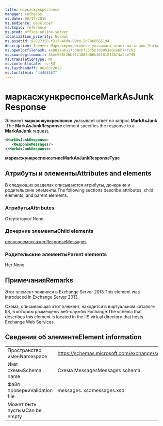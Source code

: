 ```yaml
---
title: маркасжункреспонсе
manager: sethgros
ms.date: 09/17/2015
ms.audience: Developer
ms.topic: reference
ms.prod: office-online-server
localization_priority: Normal
ms.assetid: 92827350-f317-46da-99c0-5d7960686194
description: Элемент Маркасжункреспонсе указывает ответ на запрос MarkAsJunk.
ms.openlocfilehash: ee8027a61175b8cbf25f5b7d0051a6ea6b74fcb3
ms.sourcegitcommit: 88ec988f2bb67c1866d06b361615f3674a24e795
ms.translationtype: MT
ms.contentlocale: ru-RU
ms.lasthandoff: 06/03/2020
ms.locfileid: "44468567"
---
```

# <a name="markasjunkresponse"></a><span data-ttu-id="ba5da-103">маркасжункреспонсе</span><span class="sxs-lookup"><span data-stu-id="ba5da-103">MarkAsJunkResponse</span></span>

<span data-ttu-id="ba5da-104">Элемент **маркасжункреспонсе** указывает ответ на запрос **MarkAsJunk** .</span><span class="sxs-lookup"><span data-stu-id="ba5da-104">The **MarkAsJunkResponse** element specifies the response to a **MarkAsJunk** request.</span></span> 
  
```XML
<MarkAsJunkResponse>
   <ResponseMessages/>
</MarkAsJunkResponse>
```

 <span data-ttu-id="ba5da-105">**маркасжункреспонсетипе**</span><span class="sxs-lookup"><span data-stu-id="ba5da-105">**MarkAsJunkResponseType**</span></span>
## <a name="attributes-and-elements"></a><span data-ttu-id="ba5da-106">Атрибуты и элементы</span><span class="sxs-lookup"><span data-stu-id="ba5da-106">Attributes and elements</span></span>

<span data-ttu-id="ba5da-107">В следующих разделах описываются атрибуты, дочерние и родительские элементы.</span><span class="sxs-lookup"><span data-stu-id="ba5da-107">The following sections describe attributes, child elements, and parent elements.</span></span>
  
### <a name="attributes"></a><span data-ttu-id="ba5da-108">Атрибуты</span><span class="sxs-lookup"><span data-stu-id="ba5da-108">Attributes</span></span>

<span data-ttu-id="ba5da-109">Отсутствуют.</span><span class="sxs-lookup"><span data-stu-id="ba5da-109">None.</span></span>
  
### <a name="child-elements"></a><span data-ttu-id="ba5da-110">Дочерние элементы</span><span class="sxs-lookup"><span data-stu-id="ba5da-110">Child elements</span></span>

[<span data-ttu-id="ba5da-111">респонсемессажес</span><span class="sxs-lookup"><span data-stu-id="ba5da-111">ResponseMessages</span></span>](responsemessages.md)
  
### <a name="parent-elements"></a><span data-ttu-id="ba5da-112">Родительские элементы</span><span class="sxs-lookup"><span data-stu-id="ba5da-112">Parent elements</span></span>

<span data-ttu-id="ba5da-113">Нет.</span><span class="sxs-lookup"><span data-stu-id="ba5da-113">None.</span></span>
  
## <a name="remarks"></a><span data-ttu-id="ba5da-114">Примечания</span><span class="sxs-lookup"><span data-stu-id="ba5da-114">Remarks</span></span>

<span data-ttu-id="ba5da-115">Этот элемент появился в Exchange Server 2013.</span><span class="sxs-lookup"><span data-stu-id="ba5da-115">This element was introduced in Exchange Server 2013.</span></span>
  
<span data-ttu-id="ba5da-116">Схема, описывающая этот элемент, находится в виртуальном каталоге IIS, в котором размещены веб-службы Exchange.</span><span class="sxs-lookup"><span data-stu-id="ba5da-116">The schema that describes this element is located in the IIS virtual directory that hosts Exchange Web Services.</span></span>
  
## <a name="element-information"></a><span data-ttu-id="ba5da-117">Сведения об элементе</span><span class="sxs-lookup"><span data-stu-id="ba5da-117">Element information</span></span>

|||
|:-----|:-----|
|<span data-ttu-id="ba5da-118">Пространство имен</span><span class="sxs-lookup"><span data-stu-id="ba5da-118">Namespace</span></span>  <br/> |https://schemas.microsoft.com/exchange/services/2006/messages  <br/> |
|<span data-ttu-id="ba5da-119">Имя схемы</span><span class="sxs-lookup"><span data-stu-id="ba5da-119">Schema name</span></span>  <br/> |<span data-ttu-id="ba5da-120">Схема Messages</span><span class="sxs-lookup"><span data-stu-id="ba5da-120">Messages schema</span></span>  <br/> |
|<span data-ttu-id="ba5da-121">Файл проверки</span><span class="sxs-lookup"><span data-stu-id="ba5da-121">Validation file</span></span>  <br/> |<span data-ttu-id="ba5da-122">messages. xsd</span><span class="sxs-lookup"><span data-stu-id="ba5da-122">messages.xsd</span></span>  <br/> |
|<span data-ttu-id="ba5da-123">Может быть пустым</span><span class="sxs-lookup"><span data-stu-id="ba5da-123">Can be empty</span></span>  <br/> ||
   

